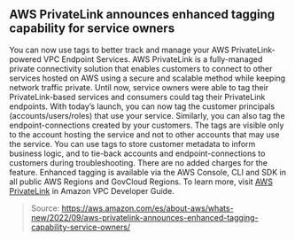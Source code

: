 ## AWS PrivateLink announces enhanced tagging capability for service owners

You can now use tags to better track and manage your AWS PrivateLink-powered VPC Endpoint Services. AWS PrivateLink is a fully-managed private connectivity solution that enables customers to connect to other services hosted on AWS using a secure and scalable method while keeping network traffic private.
Until now, service owners were able to tag their PrivateLink-based services and consumers could tag their PrivateLink endpoints. With today’s launch, you can now tag the customer principals (accounts/users/roles) that use your service. Similarly, you can also tag the endpoint-connections created by your customers. The tags are visible only to the account hosting the service and not to other accounts that may use the service. You can use tags to store customer metadata to inform business logic, and to tie-back accounts and endpoint-connections to customers during troubleshooting.
There are no added charges for the feature. Enhanced tagging is available via the AWS Console, CLI and SDK in all public AWS Regions and GovCloud Regions. To learn more, visit [AWS PrivateLink](https://docs.aws.amazon.com/vpc/latest/privatelink/vpce-interface.html) in Amazon VPC Developer Guide.

> Source: https://aws.amazon.com/es/about-aws/whats-new/2022/09/aws-privatelink-announces-enhanced-tagging-capability-service-owners/